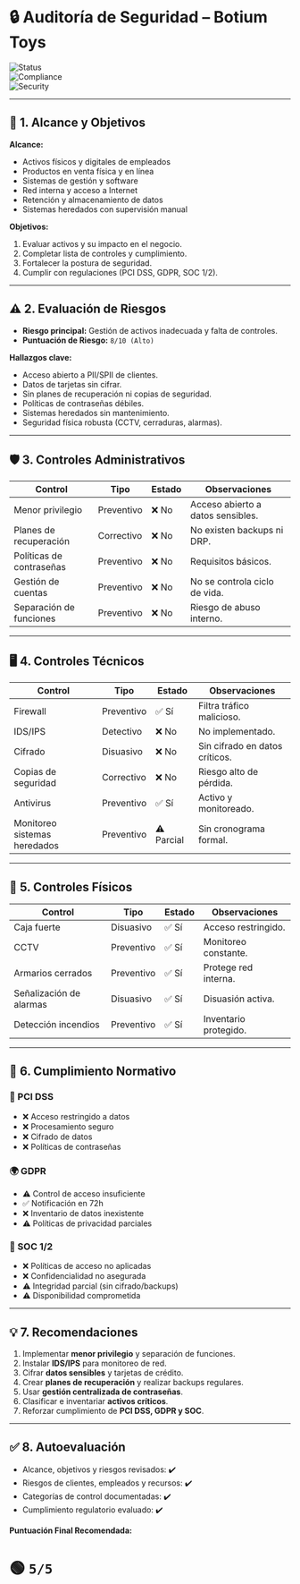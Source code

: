 # 🔒 Auditoría de Seguridad – Botium Toys  

![Status](https://img.shields.io/badge/Status-Finalizado-brightgreen?style=flat-square)  
![Compliance](https://img.shields.io/badge/Compliance-PCI%20DSS%20%7C%20GDPR%20%7C%20SOC-important?style=flat-square)  
![Security](https://img.shields.io/badge/Security-Risk%20Assessment-orange?style=flat-square)  

---

## 📌 1. Alcance y Objetivos  

**Alcance:**  
- Activos físicos y digitales de empleados  
- Productos en venta física y en línea  
- Sistemas de gestión y software  
- Red interna y acceso a Internet  
- Retención y almacenamiento de datos  
- Sistemas heredados con supervisión manual  

**Objetivos:**  
1. Evaluar activos y su impacto en el negocio.  
2. Completar lista de controles y cumplimiento.  
3. Fortalecer la postura de seguridad.  
4. Cumplir con regulaciones (PCI DSS, GDPR, SOC 1/2).  

---

## ⚠️ 2. Evaluación de Riesgos  

- **Riesgo principal:** Gestión de activos inadecuada y falta de controles.  
- **Puntuación de Riesgo:** `8/10 (Alto)`  

**Hallazgos clave:**  
- Acceso abierto a PII/SPII de clientes.  
- Datos de tarjetas sin cifrar.  
- Sin planes de recuperación ni copias de seguridad.  
- Políticas de contraseñas débiles.  
- Sistemas heredados sin mantenimiento.  
- Seguridad física robusta (CCTV, cerraduras, alarmas).  

---

## 🛡️ 3. Controles Administrativos  

| Control | Tipo | Estado | Observaciones |
|---------|------|--------|---------------|
| Menor privilegio | Preventivo | ❌ No | Acceso abierto a datos sensibles. |
| Planes de recuperación | Correctivo | ❌ No | No existen backups ni DRP. |
| Políticas de contraseñas | Preventivo | ❌ No | Requisitos básicos. |
| Gestión de cuentas | Preventivo | ❌ No | No se controla ciclo de vida. |
| Separación de funciones | Preventivo | ❌ No | Riesgo de abuso interno. |

---

## 🖥️ 4. Controles Técnicos  

| Control | Tipo | Estado | Observaciones |
|---------|------|--------|---------------|
| Firewall | Preventivo | ✅ Sí | Filtra tráfico malicioso. |
| IDS/IPS | Detectivo | ❌ No | No implementado. |
| Cifrado | Disuasivo | ❌ No | Sin cifrado en datos críticos. |
| Copias de seguridad | Correctivo | ❌ No | Riesgo alto de pérdida. |
| Antivirus | Preventivo | ✅ Sí | Activo y monitoreado. |
| Monitoreo sistemas heredados | Preventivo | ⚠️ Parcial | Sin cronograma formal. |

---

## 🏢 5. Controles Físicos  

| Control | Tipo | Estado | Observaciones |
|---------|------|--------|---------------|
| Caja fuerte | Disuasivo | ✅ Sí | Acceso restringido. |
| CCTV | Preventivo | ✅ Sí | Monitoreo constante. |
| Armarios cerrados | Preventivo | ✅ Sí | Protege red interna. |
| Señalización de alarmas | Disuasivo | ✅ Sí | Disuasión activa. |
| Detección incendios | Preventivo | ✅ Sí | Inventario protegido. |

---

## 📜 6. Cumplimiento Normativo  

### 🔑 PCI DSS  
- ❌ Acceso restringido a datos  
- ❌ Procesamiento seguro  
- ❌ Cifrado de datos  
- ❌ Políticas de contraseñas  

### 🌍 GDPR  
- ⚠️ Control de acceso insuficiente  
- ✅ Notificación en 72h  
- ❌ Inventario de datos inexistente  
- ⚠️ Políticas de privacidad parciales  

### 🧾 SOC 1/2  
- ❌ Políticas de acceso no aplicadas  
- ❌ Confidencialidad no asegurada  
- ⚠️ Integridad parcial (sin cifrado/backups)  
- ⚠️ Disponibilidad comprometida  

---

## 💡 7. Recomendaciones  

1. Implementar **menor privilegio** y separación de funciones.  
2. Instalar **IDS/IPS** para monitoreo de red.  
3. Cifrar **datos sensibles** y tarjetas de crédito.  
4. Crear **planes de recuperación** y realizar backups regulares.  
5. Usar **gestión centralizada de contraseñas**.  
6. Clasificar e inventariar **activos críticos**.  
7. Reforzar cumplimiento de **PCI DSS, GDPR y SOC**.  

---

## ✅ 8. Autoevaluación  

- Alcance, objetivos y riesgos revisados: ✔️  
- Riesgos de clientes, empleados y recursos: ✔️  
- Categorías de control documentadas: ✔️  
- Cumplimiento regulatorio evaluado: ✔️  

**Puntuación Final Recomendada:**  
# 🟢 `5/5`
